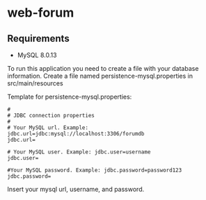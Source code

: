 # web-forum

## Requirements

- MySQL 8.0.13

To run this application you need to create a file with your database information. Create a file named persistence-mysql.properties in src/main/resources

Template for persistence-mysql.properties:

```
#
# JDBC connection properties
#
# Your MySQL url. Example: jdbc.url=jdbc:mysql://localhost:3306/forumdb
jdbc.url=

# Your MySQL user. Example: jdbc.user=username
jdbc.user=

#Your MySQL password. Example: jdbc.password=password123
jdbc.password=

```
Insert your mysql url, username, and password.
